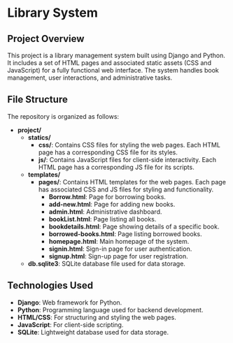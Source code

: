 # Library System

## Project Overview

This project is a library management system built using Django and Python. It includes a set of HTML pages and associated static assets (CSS and JavaScript) for a fully functional web interface. The system handles book management, user interactions, and administrative tasks.

## File Structure

The repository is organized as follows:

- **project/**
  - **statics/**
    - **css/**: Contains CSS files for styling the web pages. Each HTML page has a corresponding CSS file for its styles.
    - **js/**: Contains JavaScript files for client-side interactivity. Each HTML page has a corresponding JS file for its scripts.
  - **templates/**
    - **pages/**: Contains HTML templates for the web pages. Each page has associated CSS and JS files for styling and functionality.
      - **Borrow.html**: Page for borrowing books.
      - **add-new.html**: Page for adding new books.
      - **admin.html**: Administrative dashboard.
      - **bookList.html**: Page listing all books.
      - **bookdetails.html**: Page showing details of a specific book.
      - **borrowed-books.html**: Page listing borrowed books.
      - **homepage.html**: Main homepage of the system.
      - **signin.html**: Sign-in page for user authentication.
      - **signup.html**: Sign-up page for user registration.
  - **db.sqlite3**: SQLite database file used for data storage.

## Technologies Used

- **Django**: Web framework for Python.
- **Python**: Programming language used for backend development.
- **HTML/CSS**: For structuring and styling the web pages.
- **JavaScript**: For client-side scripting.
- **SQLite**: Lightweight database used for data storage.
